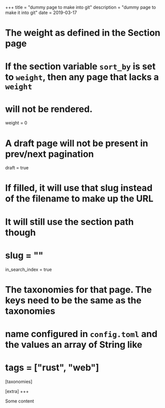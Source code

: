 +++
title = "dummy page to make into git"
description = "dummy page to make it into git"
date = 2019-03-17
# The weight as defined in the Section page
# If the section variable `sort_by` is set to `weight`, then any page that lacks a `weight`
# will not be rendered.
weight = 0
# A draft page will not be present in prev/next pagination
draft = true
# If filled, it will use that slug instead of the filename to make up the URL
# It will still use the section path though
# slug = ""
in_search_index = true
# The taxonomies for that page. The keys need to be the same as the taxonomies
# name configured in `config.toml` and the values an array of String like
# tags = ["rust", "web"]
[taxonomies]

[extra]
+++

Some content
